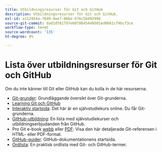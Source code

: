 ```yaml
---
title: Utbildningsresurser för Git och GitHub
description: Utbildningsresurser för Git och GitHub.
exl-id: a112954a-76d9-4ee7-86be-676c5bd92994
source-git-commit: dad1df81797e6078645449501ed0661cf4bcf3ce
workflow-type: tm+mt
source-wordcount: '135'
ht-degree: 0%

---
```


# Lista över utbildningsresurser för Git och GitHub

Om du inte känner till Git eller GitHub kan du kolla in de här resurserna.

- [Git-grunder](https://git-scm.com/book/en/v2/Getting-Started-Git-Basics): Grundläggande översikt över Git-grunderna.
- [Learning Git och GitHub](https://help.github.com/articles/good-resources-for-learning-git-and-github/)
- [Interaktiv startsida](https://try.github.io/): Det här är en självstudiekurs online. Du får Git-grunderna.
- [GitHub-utbildning](https://services.github.com/training/): En lista med självstudiekurser och utbildningserbjudanden från GitHub.
- Pro Git e-book [webb](https://git-scm.com/book/en/v2) eller [PDF](https://progit2.s3.amazonaws.com/en/2016-03-22-f3531/progit-en.1084.pdf): Visa den här detaljerade Git-referensen i HTML- eller PDF-format.
- [GitHub-guider](https://guides.github.com/): GitHub-dokumentationens startsida.
- [Ordlista](https://help.github.com/articles/github-glossary): En praktisk ordlista med Git- och GitHub-termer.

